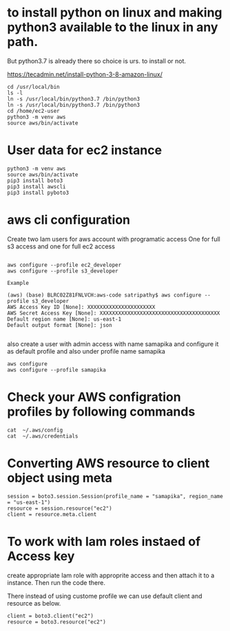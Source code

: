 # to install python on linux and making python3 available to the linux in any path. 
But python3.7 is already there so choice is urs. to install or not.

https://tecadmin.net/install-python-3-8-amazon-linux/

```
cd /usr/local/bin
ls -l
ln -s /usr/local/bin/python3.7 /bin/python3
ln -s /usr/local/bin/python3.7 /bin/python3
cd /home/ec2-user
python3 -m venv aws
source aws/bin/activate
```

# User data for ec2 instance

```
python3 -m venv aws
source aws/bin/activate
pip3 install boto3
pip3 install awscli
pip3 install pyboto3
```

# aws cli configuration
Create two Iam users for aws account with programatic access
One for full s3 access and one for full ec2 access

```

aws configure --profile ec2_developer
aws configure --profile s3_developer

Example

(aws) (base) BLRC02Z81FNLVCH:aws-code satripathy$ aws configure --profile s3_developer
AWS Access Key ID [None]: XXXXXXXXXXXXXXXXXXXXXX
AWS Secret Access Key [None]: XXXXXXXXXXXXXXXXXXXXXXXXXXXXXXXXXXXXXXX
Default region name [None]: us-east-1
Default output format [None]: json


```

also create a user with admin access with name samapika and configure it as default profile and also under profile name samapika

```
aws configure
aws configure --profile samapika
```



# Check your AWS configration profiles by following commands

```
cat  ~/.aws/config
cat  ~/.aws/credentials
```


# Converting AWS resource to client object using meta

```
session = boto3.session.Session(profile_name = "samapika", region_name = "us-east-1")
resource = session.resource("ec2")
client = resource.meta.client
```

# To work with Iam roles instaed of Access key

create appropriate Iam role with approprite access and then attach it to a instance.
Then run the code there.

There instead of using custome profile we can use default client and resource as below.

```
client = boto3.client("ec2")
resource = boto3.resource("ec2")
```